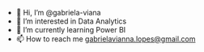 - 👋 Hi, I’m @gabriela-viana
- 👀 I’m interested in Data Analytics
- 🌱 I’m currently learning Power BI
- 📫 How to reach me gabrielavianna.lopes@gmail.com

<!---
gabriela-viana/gabriela-viana is a ✨ special ✨ repository because its `README.md` (this file) appears on your GitHub profile.
You can click the Preview link to take a look at your changes.
--->
